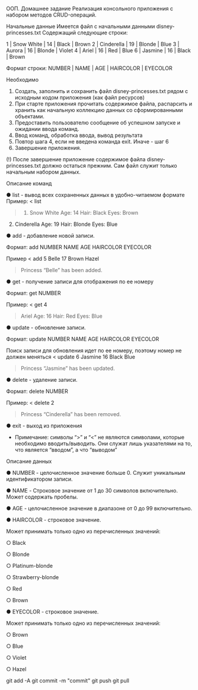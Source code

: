 ООП.
Домашнее задание
Реализация консольного приложения с набором методов CRUD-операций.

Начальные данные
Имеется файл с начальными данными
disney-princesses.txt
Содержащий следующие строки:

1 | Snow White | 14 | Black | Brown
2 | Cinderella | 19 | Blonde | Blue
3 | Aurora | 16 | Blonde | Violet
4 | Ariel | 16 | Red | Blue
6 | Jasmine | 16 | Black | Brown

Формат строки:
NUMBER | NAME | AGE | HAIRCOLOR | EYECOLOR

Необходимо
1.	Создать, заполнить и сохранить файл disney-princesses.txt рядом с исходным кодом приложения (как файл ресурсов)
2.	При старте приложения прочитать содержимое файла, распарсить и хранить как начальную коллекцию данных со сформированными объектами.
3.	Предоставить пользователю сообщение об успешном запуске и ожидании ввода команд.
4.	Ввод команд, обработка ввода, вывод результата
5.	Повтор шага 4, если не  введена команда exit. Иначе - шаг 6
6.	Завершение приложения.

(!) После завершение приложение содержимое файла disney-princesses.txt должно остаться прежним. Сам файл служит только начальным набором данных.

Описание команд

●	list - вывод всех сохраненных данных в удобно-читаемом формате
Пример:
<	list
>	1. Snow White
   Age: 14
   Hair: Black
   Eyes: Brown

2. Cinderella
   Age: 19
   Hair: Blonde
   Eyes: Blue

●	add - добавление новой записи.

Формат: add NUMBER NAME AGE HAIRCOLOR EYECOLOR

Пример
<	add 5 Belle 17 Brown Hazel
>	Princess “Belle” has been added.

●	get - получение записи для отображения по ее номеру

Формат: get NUMBER

Пример:
<	get 4
>	Ariel
Age: 16
Hair: Red
Eyes: Blue
>
●	update - обновление записи.

Формат: update NUMBER NAME AGE HAIRCOLOR EYECOLOR

Поиск записи для обновления идет по ее номеру, поэтому номер не должен меняться
<	update 6 Jasmine 16 Black Blue
>	Princess “Jasmine” has been updated.
>
●	delete - удаление записи.

Формат: delete NUMBER

Пример:
<	delete 2
>	Princess “Cinderella” has been removed.

●	exit - выход из приложения

* Примечание:
символы “>” и “<” не являются символами, которые необходимо вводить/выводить.
Они служат лишь указателями на то, что является “вводом”, а что “выводом”

Описание данных

●	NUMBER - целочисленное значение больше 0. Служит уникальным идентификатором записи.

●	NAME - Строковое значение от 1 до 30 символов включительно. Может содержать пробелы.

●	AGE - целочисленное значение в диапазоне от 0 до 99 включительно.

●	HAIRCOLOR - строковое значение.

Может принимать только одно из перечисленных значений:

○	Black

○	Blonde

○	Platinum-blonde

○	Strawberry-blonde

○	Red

○	Brown

●	EYECOLOR - строковое значение.

Может принимать только одно из перечисленных значений:

○	Brown

○	Blue

○	Violet

○	Hazel



git add -A
git commit -m "commit"
git push
git pull 
